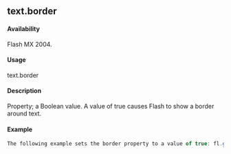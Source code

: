 ## text.border

#### Availability

Flash MX 2004.

#### Usage

text.border

#### Description

Property; a Boolean value. A value of true causes Flash to show a border around text.

#### Example

```javascript
The following example sets the border property to a value of true: fl.getDocumentDOM().selection\[0\].border = true;

```